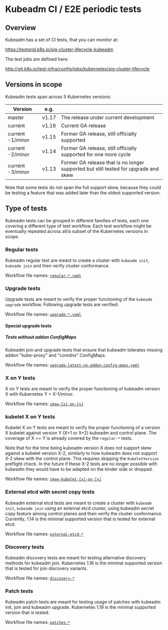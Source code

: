 # Kubeadm CI / E2E periodic tests

## Overview

Kubeadm has a set of CI tests, that you can monitor at:

https://testgrid.k8s.io/sig-cluster-lifecycle-kubeadm

The test jobs are defined here:

http://git.k8s.io/test-infra/config/jobs/kubernetes/sig-cluster-lifecycle

## Versions in scope

Kubeadm tests span across 5 Kubernetes versions:

| Version          | e.g.   |                                                              |
| ---------------- | ------ | ------------------------------------------------------------ |
| master           | v1.17  | The release under current development                        |
| current          | v1.16  | Current GA release                                           |
| current -1/minor | v1.15  | Former GA release, still officially supported                |
| current -2/minor | v1.14  | Former GA release, still officially supported for one more cycle |
| current -3/minor | v1.13  | Former GA release that is no longer supported but still tested for upgrade and skew |

Note that some tests do not span the full support skew, because they could be testing a feature that was added later
than the oldest supported version.

## Type of tests

Kubeadm tests can be grouped in different families of tests, each one covering a different type of test workflow. Each test workflow
might be eventually repeated across all/a subset of the Kubernetes versions in scope.

### Regular tests

Kubeadm regular test are meant to create a cluster with `kubeadm init`, `kubeadm join` and then verify cluster
conformance.

Workflow file names: [`regular-*.yaml`](./workflows)

### Upgrade tests

Upgrade tests are meant to verify the proper functioning of the `kubeadm upgrade` workflow. Following upgrade tests are verified:

Workflow file names: [`upgrade-*.yaml`](./workflows)

#### Special upgrade tests

##### Tests without addon ConfigMaps

Kubeadm join and upgrade tests that ensure that kubeadm tolerates missing addon "kube-proxy" and "coredns" ConfigMaps.

Workflow file names: [`upgrade-latest-no-addon-config-maps.yaml`](./workflows)

### X on Y tests

X on Y tests are meant to verify the proper functioning of kubeadm version X with Kubernetes Y = X-1/minor.

Workflow file names: [`skew-[x]-on-[y]`](./workflows)

### kubelet X on Y tests

Kubelet X on Y tests are meant to verify the proper functioning of a version X kubelet against version Y (X+1 or X+2)
kubeadm and control plane. The coverage of X == Y is already covered by the `regular-*` tests.

Note that for the time being kubeadm version X does not support skew against a kubelet version X-2,
similarly to how kubeadm does not support X-2 skew with the control plane. This requires skipping
the `KubeletVersion` preflight check. In the future if these X-2 tests are no longer possible with kubeadm
they would have to be adapted on the kinder side or dropped.

Workflow file names: [`skew-kubelet-[x]-on-[y]`](./workflows)

### External etcd with secret copy tests

Kubeadm external etcd tests are meant to create a cluster with `kubeadm init`, `kubeadm join` using an external etcd cluster,
using kubeadm secret copy feature among control planes and then verify the cluster conformance. Currently, 1.14 is
the minimal supported version that is tested for external etcd.

Workflow file names: [`external-etcd-*`](./workflows)

### Discovery tests

Kubeadm discovery tests are meant for testing alternative discovery methods for kubeadm join. Kubernetes 1.16 is
the minimal supported version that is tested for join discovery variants.

Workflow file names: [`discovery-*`](./workflows)

### Patch tests

Kubeadm patch tests are meant for testing usage of patches with kubeadm init, join and kubeadm upgrade.
Kubernetes 1.19 is the minimal supported version that is tested.

Workflow file names: [`patches-*`](./workflows)

